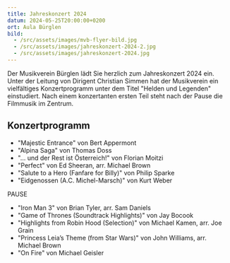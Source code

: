 ```yaml
---
title: Jahreskonzert 2024
datum: 2024-05-25T20:00:00+0200
ort: Aula Bürglen
bild:
  - /src/assets/images/mvb-flyer-bild.jpg
  - /src/assets/images/jahreskonzert-2024-2.jpg
  - /src/assets/images/jahreskonzert-2024.jpg
---
```


Der Musikverein Bürglen lädt Sie herzlich zum Jahreskonzert 2024 ein.
Unter der Leitung von Dirigent Christian Simmen hat der Musikverein ein vielfältiges Konzertprogramm unter dem Titel "Helden und Legenden" einstudiert.
Nach einem konzertanten ersten Teil steht nach der Pause die Filmmusik im Zentrum.

## Konzertprogramm

- "Majestic Entrance" von Bert Appermont
- "Alpina Saga" von Thomas Doss
- "… und der Rest ist Österreich!" von Florian Moitzi
- "Perfect" von Ed Sheeran, arr. Michael Brown
- "Salute to a Hero (Fanfare for Billy)" von Philip Sparke
- "Eidgenossen (A.C. Michel-Marsch)" von Kurt Weber

PAUSE

- "Iron Man 3" von Brian Tyler, arr. Sam Daniels
- "Game of Thrones (Soundtrack Highlights)" von Jay Bocook
- "Highlights from Robin Hood (Selection)" von Michael Kamen, arr. Joe Grain
- "Princess Leia’s Theme (from Star Wars)" von John Williams, arr. Michael Brown
- "On Fire" von Michael Geisler
